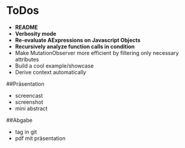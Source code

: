 # ToDos

* **README**
* **Verbosity mode**
* **Re-evaluate AExpressions on Javascript Objects**
* **Recursively analyze function calls in condition**
* Make MutationObserver more efficient by filtering only necessary attributes
* Build a cool example/showcase
* Derive context automatically

##Präsentation
* screencast
* screenshot
* mini abstract

##Abgabe
* tag in git
* pdf mit präsentation